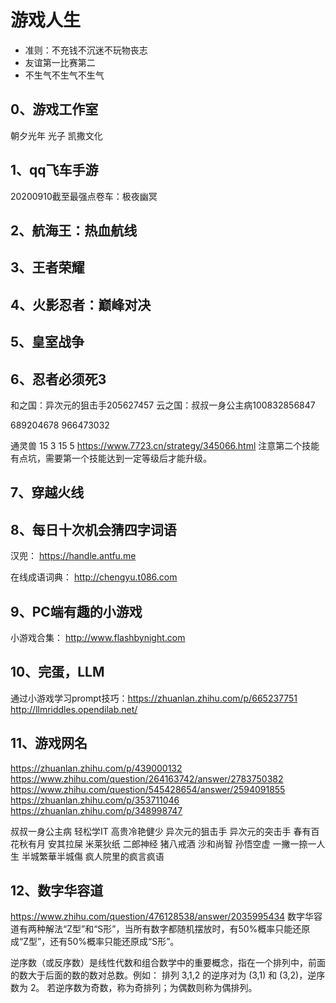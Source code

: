 # 游戏人生

- 准则：不充钱不沉迷不玩物丧志
- 友谊第一比赛第二
- 不生气不生气不生气

## 0、游戏工作室
朝夕光年
光子
凯撒文化

## 1、qq飞车手游
20200910截至最强点卷车：极夜幽冥

## 2、航海王：热血航线

## 3、王者荣耀

## 4、火影忍者：巅峰对决

## 5、皇室战争

## 6、忍者必须死3
和之国：异次元的狙击手205627457
云之国：叔叔一身公主病100832856847

689204678
966473032

通灵兽
15 3 15 5
https://www.7723.cn/strategy/345066.html
注意第二个技能有点坑，需要第一个技能达到一定等级后才能升级。

## 7、穿越火线

## 8、每日十次机会猜四字词语
汉兜：
https://handle.antfu.me

在线成语词典：
http://chengyu.t086.com

## 9、PC端有趣的小游戏
小游戏合集：
http://www.flashbynight.com

## 10、完蛋，LLM
通过小游戏学习prompt技巧：https://zhuanlan.zhihu.com/p/665237751
http://llmriddles.opendilab.net/

## 11、游戏网名
https://zhuanlan.zhihu.com/p/439000132
https://www.zhihu.com/question/264163742/answer/2783750382
https://www.zhihu.com/question/545428654/answer/2594091855
https://zhuanlan.zhihu.com/p/353711046
https://zhuanlan.zhihu.com/p/348998747

叔叔一身公主病
轻松学IT
高贵冷艳健少
异次元的狙击手
异次元的突击手
春有百花秋有月
安其拉屎
米莱狄纸
二郎神经
猪八戒酒
沙和尚智
孙悟空虚
一撇一捺一人生
半城繁華半城傷
疯人院里的疯言疯语

## 12、数字华容道
https://www.zhihu.com/question/476128538/answer/2035995434
数字华容道有两种解法“Z型”和“S形”，当所有数字都随机摆放时，有50%概率只能还原成“Z型”，还有50%概率只能还原成“S形”。

逆序数（或反序数）是线性代数和组合数学中的重要概念，指在一个排列中，前面的数大于后面的数的数对总数。例如：
排列 3,1,2 的逆序对为 (3,1) 和 (3,2)，逆序数为 2。
若逆序数为奇数，称为奇排列；为偶数则称为偶排列。